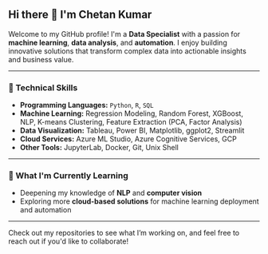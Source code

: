 ## Hi there 👋 I'm Chetan Kumar  

Welcome to my GitHub profile! I'm a **Data Specialist** with a passion for **machine learning**, **data analysis**, and **automation**. I enjoy building innovative solutions that transform complex data into actionable insights and business value.

---

### 🔧 Technical Skills  
- **Programming Languages:** `Python`, `R`, `SQL`  
- **Machine Learning:** Regression Modeling, Random Forest, XGBoost, NLP, K-means Clustering, Feature Extraction (PCA, Factor Analysis)  
- **Data Visualization:** Tableau, Power BI, Matplotlib, ggplot2, Streamlit   
- **Cloud Services:** Azure ML Studio, Azure Cognitive Services, GCP
- **Other Tools:** JupyterLab, Docker, Git, Unix Shell  

---

### 🌱 What I'm Currently Learning
- Deepening my knowledge of **NLP** and **computer vision**  
- Exploring more **cloud-based solutions** for machine learning deployment and automation  

---

Check out my repositories to see what I’m working on, and feel free to reach out if you'd like to collaborate!
